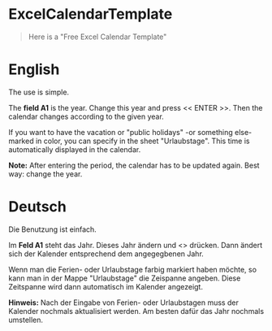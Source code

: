 # ExcelCalendarTemplate
> Here is a "Free Excel Calendar Template"

# English

The use is simple.

The **field A1** is the year. Change this year and press << ENTER >>. Then the calendar changes according to the given year.


If you want to have the vacation or "public holidays" -or something else- marked in color, you can specify in the sheet "Urlaubstage". This time is automatically displayed in the calendar.

__Note:__ After entering the period, the calendar has to be updated again. Best way: change the year.

# Deutsch
Die Benutzung ist einfach.

Im **Feld A1** steht das Jahr. Dieses Jahr ändern und <<ENTER>> drücken. Dann ändert sich der Kalender entsprechend dem angegegbenen Jahr.


Wenn man die Ferien- oder Urlaubstage farbig markiert haben möchte, so kann man in der Mappe "Urlaubstage" die Zeispanne angeben. Diese Zeitspanne wird dann automatisch im Kalender angezeigt.

__Hinweis:__ Nach der Eingabe von Ferien- oder Urlaubstagen muss der Kalender nochmals aktualisiert werden. Am besten dafür das Jahr nochmals umstellen.
